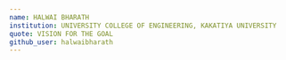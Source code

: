 ```yaml
---
name: HALWAI BHARATH
institution: UNIVERSITY COLLEGE OF ENGINEERING, KAKATIYA UNIVERSITY
quote: VISION FOR THE GOAL
github_user: halwaibharath
---
```


